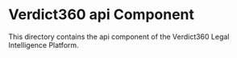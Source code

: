 # Verdict360 api Component
This directory contains the api component of the Verdict360 Legal Intelligence Platform.
